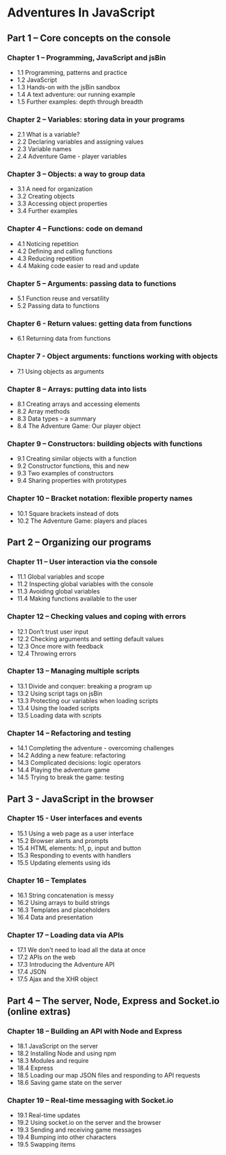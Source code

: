 # Adventures In JavaScript



## Part 1 – Core concepts on the console

### Chapter 1 – Programming, JavaScript and jsBin
* 1.1 Programming, patterns and practice  
* 1.2 JavaScript
* 1.3 Hands-on with the jsBin sandbox  
* 1.4 A text adventure: our running example
* 1.5 Further examples: depth through breadth

### Chapter 2 – Variables: storing data in your programs
* 2.1 What is a variable?
* 2.2 Declaring variables and assigning values
* 2.3 Variable names
* 2.4 Adventure Game - player variables

### Chapter 3 – Objects: a way to group data
* 3.1 A need for organization
* 3.2 Creating objects
* 3.3 Accessing object properties
* 3.4 Further examples

### Chapter 4 – Functions: code on demand
* 4.1 Noticing repetition
* 4.2 Defining and calling functions
* 4.3 Reducing repetition
* 4.4 Making code easier to read and update

### Chapter 5 – Arguments: passing data to functions
* 5.1 Function reuse and versatility
* 5.2 Passing data to functions

### Chapter 6 - Return values: getting data from functions
* 6.1 Returning data from functions

### Chapter 7 - Object arguments: functions working with objects
* 7.1 Using objects as arguments

### Chapter 8 – Arrays: putting data into lists
* 8.1 Creating arrays and accessing elements
* 8.2 Array methods
* 8.3 Data types – a summary
* 8.4 The Adventure Game: Our player object

### Chapter 9 – Constructors: building objects with functions
* 9.1 Creating similar objects with a function
* 9.2 Constructor functions, this and new
* 9.3 Two examples of constructors
* 9.4 Sharing properties with prototypes

### Chapter 10 – Bracket notation: flexible property names
* 10.1 Square brackets instead of dots
* 10.2 The Adventure Game: players and places


## Part 2 – Organizing our programs

### Chapter 11 – User interaction via the console
* 11.1 Global variables and scope 
* 11.2 Inspecting global variables with the console
* 11.3 Avoiding global variables
* 11.4 Making functions available to the user

### Chapter 12 – Checking values and coping with errors
* 12.1 Don’t trust user input
* 12.2 Checking arguments and setting default values
* 12.3 Once more with feedback
* 12.4 Throwing errors 

### Chapter 13 – Managing multiple scripts
* 13.1 Divide and conquer: breaking a program up
* 13.2 Using script tags on jsBin
* 13.3 Protecting our variables when loading scripts
* 13.4 Using the loaded scripts
* 13.5 Loading data with scripts

### Chapter 14 – Refactoring and testing
* 14.1 Completing the adventure - overcoming challenges
* 14.2 Adding a new feature: refactoring
* 14.3 Complicated decisions: logic operators
* 14.4 Playing the adventure game
* 14.5 Trying to break the game: testing

## Part 3 - JavaScript in the browser

### Chapter 15 - User interfaces and events
* 15.1 Using a web page as a user interface
* 15.2 Browser alerts and prompts
* 15.4 HTML elements: h1, p, input and button
* 15.3 Responding to events with handlers
* 15.5 Updating elements using ids

### Chapter 16 – Templates
* 16.1 String concatenation is messy
* 16.2 Using arrays to build strings
* 16.3 Templates and placeholders
* 16.4 Data and presentation

### Chapter 17 – Loading data via APIs
* 17.1 We don't need to load all the data at once
* 17.2 APIs on the web
* 17.3 Introducing the Adventure API
* 17.4 JSON
* 17.5 Ajax and the XHR object


## Part 4 – The server, Node, Express and Socket.io (online extras)

### Chapter 18 – Building an API with Node and Express
* 18.1 JavaScript on the server
* 18.2 Installing Node and using npm
* 18.3 Modules and require
* 18.4 Express
* 18.5 Loading our map JSON files and responding to API requests
* 18.6 Saving game state on the server

### Chapter 19 – Real-time messaging with Socket.io
* 19.1 Real-time updates
* 19.2 Using socket.io on the server and the browser
* 19.3 Sending and receiving game messages
* 19.4 Bumping into other characters
* 19.5 Swapping items
